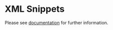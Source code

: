 ﻿# XML Snippets

Please see [documentation](https://josefpihrt.github.io/docs/snippetica/vscode) for further information\.